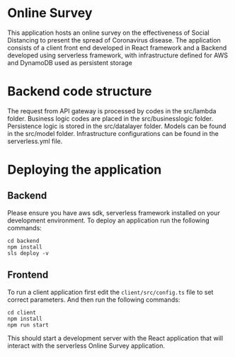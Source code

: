 # Online Survey

This application hosts an online survey on the effectiveness of Social Distancing to present the spread of Coronavirus disease.
The application consists of a client front end developed in React framework and a Backend developed using serverless framework, with infrastructure defined for AWS and DynamoDB used as persistent storage

# Backend code structure
The request from API gateway is processed by codes in the src/lambda folder. Business logic codes are placed in the src/businesslogic folder. Persistence logic is stored in the src/datalayer folder. Models can be found in the src/model folder.
Infrastructure configurations can be found in the serverless.yml file. 

# Deploying the application
## Backend

Please ensure you have aws sdk, serverless framework installed on your development environment. 
To deploy an application run the following commands:

```
cd backend
npm install
sls deploy -v
```

## Frontend

To run a client application first edit the `client/src/config.ts` file to set correct parameters. And then run the following commands:

```
cd client
npm install
npm run start
```

This should start a development server with the React application that will interact with the serverless Online Survey application.
 
